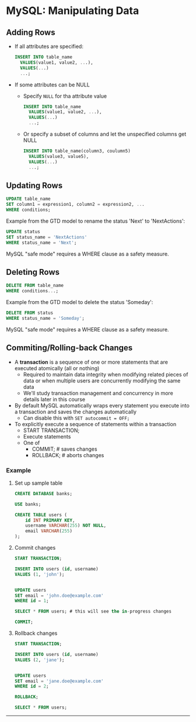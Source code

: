 # MySQL: Manipulating Data

## Adding Rows

- If all attributes are specified:

  ```sql
  INSERT INTO table_name
    VALUES(value1, value2, ...),
    VALUES(...)
    ...;
  ```

- If some attributes can be NULL

  - Specify ```NULL``` for tha attribute value
  
    ```sql
    INSERT INTO table_name
      VALUES(value1, value2, ...),
      VALUES(...)
      ...;
    ```

  - Or specify a subset of columns and let the unspecified columns get NULL
  
    ```sql
    INSERT INTO table_name(column3, coulumn5)
      VALUES(value3, value5),
      VALUES(...)
      ...;
    ```

## Updating Rows

```sql
UPDATE table_name
SET column1 = expression1, column2 = expression2, ...
WHERE conditions;
```

Example from the GTD model to rename the status 'Next' to 'NextActions':

```sql
UPDATE status
SET status_name = 'NextActions'
WHERE status_name = 'Next';
```

MySQL "safe mode" requires a WHERE clause as a safety measure.

## Deleting Rows

```sql
DELETE FROM table_name
WHERE conditions...;
```

Example from the GTD model to delete the status 'Someday':

```sql
DELETE FROM status
WHERE status_name = 'Someday';
```

MySQL "safe mode" requires a WHERE clause as a safety measure.

## Commiting/Rolling-back Changes

- A **transaction** is a sequence of one or more statements that are executed atomically (all or nothing)
  - Required to maintain data integrity when modifying related pieces of data or when multiple users are concurrently modifying the same data
  - We'll study transaction management and concurrency in more details later in this course
- By default MySQL automatically wraps every statement you execute into a transaction and saves the changes automatically
  - Can disable this with ```SET autocommit = OFF;```
- To explicitly execute a sequence of statements within a transaction
  - START TRANSACTION;
  - Execute statements
  - One of
    - COMMIT; # saves changes
    - ROLLBACK; # aborts changes
  
### Example

1. Set up sample table
  
    ```sql
    CREATE DATABASE banks;

    USE banks;

    CREATE TABLE users (
        id INT PRIMARY KEY,
        username VARCHAR(255) NOT NULL,
        email VARCHAR(255)
    );
    ```

1. Commit changes

    ```sql
    START TRANSACTION;

    INSERT INTO users (id, username) 
    VALUES (1, 'john');


    UPDATE users 
    SET email = 'john.doe@example.com' 
    WHERE id = 1;

    SELECT * FROM users; # this will see the in-progress changes

    COMMIT;
    ```

1. Rollback changes

    ```sql
    START TRANSACTION;

    INSERT INTO users (id, username) 
    VALUES (2, 'jane');


    UPDATE users 
    SET email = 'jane.doe@example.com' 
    WHERE id = 2;

    ROLLBACK;

    SELECT * FROM users;
    ```

---